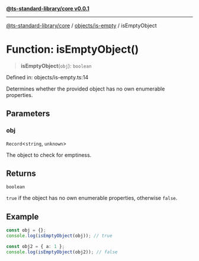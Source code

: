 [**@ts-standard-library/core v0.0.1**](../../../README.md)

***

[@ts-standard-library/core](../../../modules.md) / [objects/is-empty](../README.md) / isEmptyObject

# Function: isEmptyObject()

> **isEmptyObject**(`obj`): `boolean`

Defined in: objects/is-empty.ts:14

Determines whether the provided object has no own enumerable properties.

## Parameters

### obj

`Record`\<`string`, `unknown`\>

The object to check for emptiness.

## Returns

`boolean`

`true` if the object has no own enumerable properties, otherwise `false`.

## Example

```ts
const obj = {};
console.log(isEmptyObject(obj)); // true

const obj2 = { a: 1 };
console.log(isEmptyObject(obj2)); // false
```
